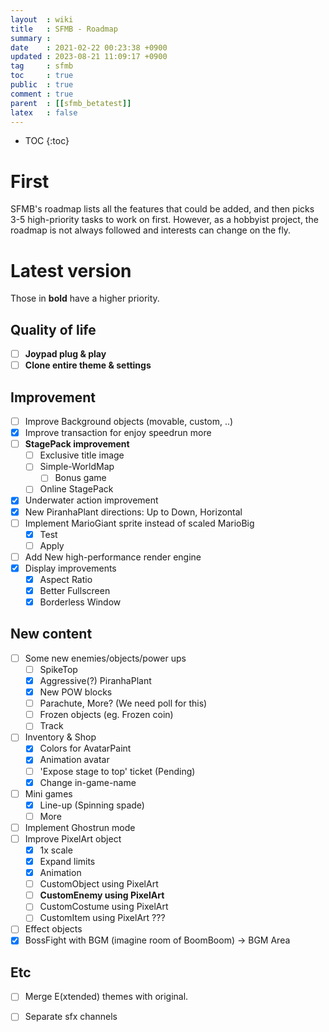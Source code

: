 ```yaml
---
layout  : wiki
title   : SFMB - Roadmap
summary : 
date    : 2021-02-22 00:23:38 +0900
updated : 2023-08-21 11:09:17 +0900
tag     : sfmb
toc     : true
public  : true
comment : true
parent  : [[sfmb_betatest]] 
latex   : false
---
```

* TOC
{:toc}

# First

SFMB's roadmap lists all the features that could be added, and then picks 3-5 high-priority tasks to work on first.
However, as a hobbyist project, the roadmap is not always followed and interests can change on the fly.

# Latest version

Those in **bold** have a higher priority.

## Quality of life

- [ ] **Joypad plug & play**
- [ ] **Clone entire theme & settings**

## Improvement

- [ ] Improve Background objects (movable, custom, ..)
- [X] Improve transaction for enjoy speedrun more
- [ ] **StagePack improvement**
	- [ ] Exclusive title image
	- [ ] Simple-WorldMap
		- [ ] Bonus game
	- [ ] Online StagePack
- [X] Underwater action improvement
- [X] New PiranhaPlant directions: Up to Down, Horizontal
- [ ] Implement MarioGiant sprite instead of scaled MarioBig
	- [X] Test
	- [ ] Apply
- [ ] Add New high-performance render engine
- [X] Display improvements
	- [X] Aspect Ratio
	- [X] Better Fullscreen
	- [X] Borderless Window

## New content

- [ ] Some new enemies/objects/power ups
    - [ ] SpikeTop
    - [X] Aggressive(?) PiranhaPlant
    - [X] New POW blocks
    - [ ] Parachute, More? (We need poll for this)
    - [ ] Frozen objects (eg. Frozen coin)
    - [ ] Track
- [ ] Inventory & Shop 
    - [X] Colors for AvatarPaint
    - [X] Animation avatar
    - [ ] 'Expose stage to top' ticket (Pending)
    - [X] Change in-game-name
- [ ] Mini games
	- [X] Line-up (Spinning spade)
	- [ ] More
- [ ] Implement Ghostrun mode
- [ ] Improve PixelArt object
    - [X] 1x scale
	- [X] Expand limits
	- [X] Animation
    - [ ] CustomObject using PixelArt
    - [ ] **CustomEnemy using PixelArt**
    - [ ] CustomCostume using PixelArt
    - [ ] CustomItem using PixelArt ???
- [ ] Effect objects 
- [X] BossFight with BGM (imagine room of BoomBoom) -> BGM Area

## Etc

- [ ] Merge E(xtended) themes with original.
- [ ] Separate sfx channels

